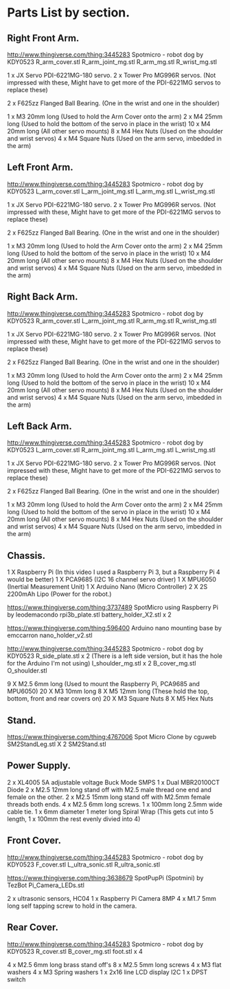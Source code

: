 # Parts List by section.
## Right Front Arm. ##

http://www.thingiverse.com/thing:3445283
Spotmicro - robot dog by KDY0523
R_arm_cover.stl
R_arm_joint_mg.stl
R_arm_mg.stl
R_wrist_mg.stl

1  x JX Servo PDI-6221MG-180 servo.
2  x Tower Pro MG996R servos. (Not impressed with these, Might have to get more of the PDI-6221MG servos to replace these)

2  x F625zz Flanged Ball Bearing. (One in the wrist and one in the shoulder)

1  x M3 20mm long	(Used to hold the Arm Cover onto the arm)
2  x M4 25mm long	(Used to hold the bottom of the servo in place in the wrist)
10 x M4 20mm long	(All other servo mounts)
8  x M4 Hex Nuts	(Used on the shoulder and wrist servos)
4  x M4 Square Nuts	(Used on the arm servo, imbedded in the arm)

## Left Front Arm. ##

http://www.thingiverse.com/thing:3445283
Spotmicro - robot dog by KDY0523
L_arm_cover.stl
L_arm_joint_mg.stl
L_arm_mg.stl
L_wrist_mg.stl

1 x JX Servo PDI-6221MG-180 servo.
2 x Tower Pro MG996R servos. (Not impressed with these, Might have to get more of the PDI-6221MG servos to replace these)

2  x F625zz Flanged Ball Bearing. (One in the wrist and one in the shoulder)

1  x M3 20mm long	(Used to hold the Arm Cover onto the arm)
2  x M4 25mm long	(Used to hold the bottom of the servo in place in the wrist)
10 x M4 20mm long	(All other servo mounts)
8  x M4 Hex Nuts	(Used on the shoulder and wrist servos)
4  x M4 Square Nuts	(Used on the arm servo, imbedded in the arm)

## Right Back Arm. ##

http://www.thingiverse.com/thing:3445283
Spotmicro - robot dog by KDY0523
R_arm_cover.stl
L_arm_joint_mg.stl
R_arm_mg.stl
R_wrist_mg.stl

1 x JX Servo PDI-6221MG-180 servo.
2 x Tower Pro MG996R servos. (Not impressed with these, Might have to get more of the PDI-6221MG servos to replace these)

2  x F625zz Flanged Ball Bearing. (One in the wrist and one in the shoulder)

1  x M3 20mm long	(Used to hold the Arm Cover onto the arm)
2  x M4 25mm long	(Used to hold the bottom of the servo in place in the wrist)
10 x M4 20mm long	(All other servo mounts)
8  x M4 Hex Nuts	(Used on the shoulder and wrist servos)
4  x M4 Square Nuts	(Used on the arm servo, imbedded in the arm)

## Left Back Arm. ##

http://www.thingiverse.com/thing:3445283
Spotmicro - robot dog by KDY0523
L_arm_cover.stl
R_arm_joint_mg.stl
L_arm_mg.stl
L_wrist_mg.stl

1 x JX Servo PDI-6221MG-180 servo.
2 x Tower Pro MG996R servos. (Not impressed with these, Might have to get more of the PDI-6221MG servos to replace these)

2  x F625zz Flanged Ball Bearing. (One in the wrist and one in the shoulder)

1  x M3 20mm long	(Used to hold the Arm Cover onto the arm)
2  x M4 25mm long	(Used to hold the bottom of the servo in place in the wrist)
10 x M4 20mm long	(All other servo mounts)
8  x M4 Hex Nuts	(Used on the shoulder and wrist servos)
4  x M4 Square Nuts	(Used on the arm servo, imbedded in the arm)

## Chassis. ##

1 X Raspberry Pi	(In this video I used a Raspberry Pi 3, but a Raspberry Pi 4 would be better)
1 X PCA9685		(I2C 16 channel servo driver)
1 X MPU6050		(Inertial Measurement Unit)
1 X Arduino Nano	(Micro Controller)
2 X 2S 2200mAh Lipo	(Power for the robot.)

https://www.thingiverse.com/thing:3737489
SpotMicro using Raspberry Pi by leodemacondo
rpi3b_plate.stl
battery_holder_X2.stl x 2

https://www.thingiverse.com/thing:596400
Arduino nano mounting base by emccarron
nano_holder_v2.stl

http://www.thingiverse.com/thing:3445283
Spotmicro - robot dog by KDY0523
R_side_plate.stl x 2 (There is a left side version, but it has the hole for the Arduino I'm not using)
I_shoulder_mg.stl x 2
B_cover_mg.stl
O_shoulder.stl

9  X M2.5 6mm long	(Used to mount the Raspberry Pi, PCA9685 and MPU6050)
20 X M3 10mm long
8  X M5 12mm long	(These hold the top, bottom, front and rear covers on)
20 X M3 Square Nuts
8  X M5 Hex Nuts

## Stand. ##

https://www.thingiverse.com/thing:4767006
Spot Micro Clone by cguweb
SM2StandLeg.stl X 2
SM2Stand.stl

## Power Supply. ##

2 x XL4005 5A adjustable voltage Buck Mode SMPS
1 x Dual MBR20100CT Diode
2 x M2.5 12mm long stand off with M2.5 male thread one end and female on the other.
2 x M2.5 15mm long stand off with M2.5mm female threads both ends.
4 x M2.5 6mm long screws.
1 x 100mm long 2.5mm wide cable tie.
1 x 6mm diameter 1 meter long Spiral Wrap (This gets cut into 5 length, 1 x 100mm the rest evenly divied into 4)

## Front Cover. ##

http://www.thingiverse.com/thing:3445283
Spotmicro - robot dog by KDY0523
F_cover.stl
L_ultra_sonic.stl
R_ultra_sonic.stl

https://www.thingiverse.com/thing:3638679
SpotPupPi (Spotmini) by TezBot
Pi_Camera_LEDs.stl

2 x ultrasonic sensors, HC04
1 x Raspberry Pi Camera 8MP
4 x M1.7 5mm long self tapping screw to hold in the camera.

## Rear Cover. ##

http://www.thingiverse.com/thing:3445283
Spotmicro - robot dog by KDY0523
R_cover.stl
B_cover_mg.stl
foot.stl x 4

4 x M2.5 6mm long brass stand off's
8 x M2.5 5mm long screws
4 x M3 flat washers
4 x M3 Spring washers
1 x 2x16 line LCD display I2C
1 x DPST switch
